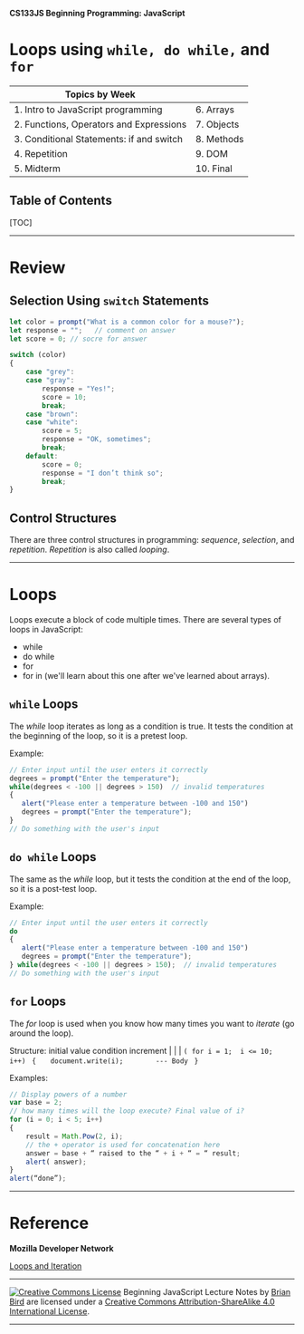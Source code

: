 **CS133JS Beginning Programming: JavaScript**

<h1>Loops using <code>while, do while,</code> and <code>for</code></h1>



| Topics by Week                                       |              |
| ---------------------------------------------------- | ------------ |
| 1. Intro to JavaScript programming                   | 6. Arrays    |
| 2. Functions, Operators and Expressions | 7. Objects |
| 3. Conditional Statements: if and switch | 8. Methods  |
| 4. Repetition | 9. DOM       |
| 5. Midterm                                           | 10. Final    |



<h2>Table of Contents</h2>

[TOC]

------

# Review

## Selection Using `switch` Statements

```javascript
let color = prompt("What is a common color for a mouse?");
let response = "";   // comment on answer
let score = 0; // socre for answer

switch (color) 
{ 
    case "grey": 
    case "gray": 
        response = "Yes!"; 
        score = 10;
        break;
    case "brown": 
    case "white": 
        score = 5;
        response = "OK, sometimes";
        break;
    default: 
        score = 0;
        response = "I don’t think so"; 
        break;
}
```

## Control Structures

There are three control structures in programming: *sequence*, *selection*, and *repetition*. *Repetition* is also called *looping*.

------



# Loops

Loops execute a block of code multiple times. There are several types of loops in JavaScript: 

- while
- do while
- for
- for in (we'll learn about this one after we've learned about arrays).



## `while` Loops

The *while* loop iterates as long as a condition is true. 
It tests the condition at the beginning of the loop, so it is a pretest loop.

 Example:

```javascript
// Enter input until the user enters it correctly
degrees = prompt("Enter the temperature");
while(degrees < -100 || degrees > 150)  // invalid temperatures
{
   alert("Please enter a temperature between -100 and 150")
   degrees = prompt("Enter the temperature");
}
// Do something with the user's input
```



## `do while` Loops

The same as the *while* loop, but it tests the condition at the end of the loop, so it is a post-test loop.

 Example:

```javascript
// Enter input until the user enters it correctly
do
{
   alert("Please enter a temperature between -100 and 150")
   degrees = prompt("Enter the temperature");
} while(degrees < -100 || degrees > 150);  // invalid temperatures
// Do something with the user's input
```



## `for` Loops

The *for* loop is used when you know how many times you want to *iterate* (go around the loop).

Structure:
 initial value       condition      increment
           |                      |                 |
`( for i = 1;  i <= 10;   i++)`
` {`
`   document.write(i);        --- Body`
` }`

Examples:

```javascript
// Display powers of a number
var base = 2;
// how many times will the loop execute? Final value of i?
for (i = 0; i < 5; i++)
{
    result = Math.Pow(2, i);
    // the + operator is used for concatenation here
    answer = base + “ raised to the “ + i + “ = “ result;
    alert( answer);
}
alert(“done”);
```



------



# Reference

**Mozilla Developer Network**

[Loops and Iteration](https://developer.mozilla.org/en-US/docs/Web/JavaScript/Guide/Loops_and_iteration)



------

[![Creative Commons License](https://i.creativecommons.org/l/by-sa/4.0/88x31.png)](http://creativecommons.org/licenses/by-sa/4.0/) Beginning JavaScript Lecture Notes by [Brian Bird](https://profbird.online) are licensed under a [Creative Commons Attribution-ShareAlike 4.0 International License](http://creativecommons.org/licenses/by-sa/4.0/). 

------------
   ```

   ```